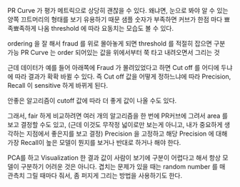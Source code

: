 PR Curve 가 평가 메트릭으로 상당히 괜찮을 수 있다.
왜냐면, 눈으로 봐야 알 수 있는 양쪽 끄트머리의 형태를 보기 유용하기 때문
샘플 숫자가 부족하면 커브가 한점 마다 뾰족뾰족하게 나옴
threshold 에 따라 요동치는 모습도 볼 수 있다.

ordering 을 잘 해서 fraud 를 위로 몰아놓게 되면 threshold 를 적절히 잡으면 구분 가능
PR Curve 는 order 되어있는 값을 위에서부터 쭉 타고 내려오면서 그리는 것

근데 데이터가 예를 들어 아래쪽에 Fraud 가 몰려있었다고 하면 Cut off 를 어디에 두냐에 따라 결과가 확확 바뀔 수 있다.
즉 Cut off 값을 어떻게 정하느냐에 따라 Precision, Recall 이 sensitive 하게 바뀌게 된다.

안좋은 알고리즘이 cutoff 값에 따라 더 좋게 값이 나올 수도 있다.

그래서, fair 하게 비교하려면 여러 개의 알고리즘을 한 번에 PR커브에 그려서 area 를 보고 결정할 수도 있고,
(근데 이것도 무작정 넓이로만 보는게 아니고, 내가 중요하게 생각하는 지점에서 좋은지를 보고 결정)
Precision 을 고정하고 해당 Precision 에 대해 가장 Recall이 높은 모델이 뭔지를 보거나 반대로 하거나 해야 한다.

PCA를 하고 Visualization 한 결과 값이 사람이 보기에 구분이 어렵다고 해서
항상 모델이 구분하기 어려운 것은 아니다.
겹치는 문제가 있을 때는 random number 를 매 관측치 그릴 때마다 줘서, 좀 퍼지게 그리는 방법을 사용하기도 한다.
